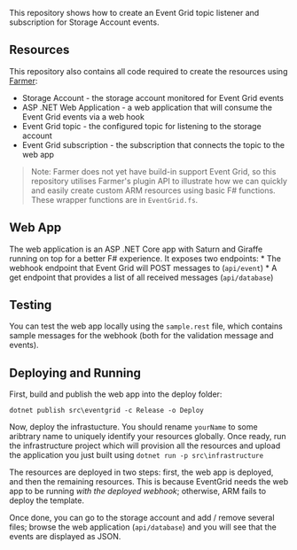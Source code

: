 This repository shows how to create an Event Grid topic listener and subscription for Storage Account events.

## Resources
This repository also contains all code required to create the resources using [Farmer](https://compositionalit.github.io/farmer/):

* Storage Account - the storage account monitored for Event Grid events
* ASP .NET Web Application - a web application that will consume the Event Grid events via a web hook
* Event Grid topic - the configured topic for listening to the storage account
* Event Grid subscription - the subscription that connects the topic to the web app

> Note: Farmer does not yet have build-in support Event Grid, so this repository utilises Farmer's
> plugin API to illustrate how we can quickly and easily create custom ARM resources using basic
> F# functions. These wrapper functions are in `EventGrid.fs`.

## Web App
The web application is an ASP .NET Core app with Saturn and Giraffe running on top for a better F#
experience. It exposes two endpoints:
    * The webhook endpoint that Event Grid will POST messages to (`api/event`)
    * A get endpoint that provides a list of all received messages (`api/database`)

## Testing
You can test the web app locally using the `sample.rest` file, which contains sample messages for
the webhook (both for the validation message and events).

## Deploying and Running
First, build and publish the web app into the deploy folder:

`dotnet publish src\eventgrid -c Release -o Deploy`

Now, deploy the infrastucture. You should rename `yourName` to some aribtrary name to uniquely
identify your resources globally. Once ready, run the infrastructure project which will provision
all the resources and upload the application you just built using `dotnet run -p src\infrastructure`

The resources are deployed in two steps: first, the web app is deployed, and then the remaining resources.
This is because EventGrid needs the web app to be running *with the deployed webhook*; otherwise, ARM
fails to deploy the template.

Once done, you can go to the storage account and add / remove several files; browse the web application
(`api/database`) and you will see that the events are displayed as JSON.